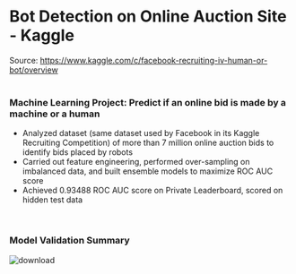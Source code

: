 # Bot Detection on Online Auction Site - Kaggle
Source: https://www.kaggle.com/c/facebook-recruiting-iv-human-or-bot/overview
<br>
<br>

### Machine Learning Project: Predict if an online bid is made by a machine or a human

* Analyzed dataset (same dataset used by Facebook in its Kaggle Recruiting Competition) of more than 7 million online auction bids to identify bids placed by robots <br>
* Carried out feature engineering, performed over-sampling on imbalanced data, and built ensemble models to maximize ROC AUC score <br>
* Achieved 0.93488 ROC AUC score on Private Leaderboard, scored on hidden test data <br>
<br>

### Model Validation Summary
![download](https://user-images.githubusercontent.com/77932796/149770234-95b71773-5568-4f9a-b4a5-f0e8d293c5f5.png)
